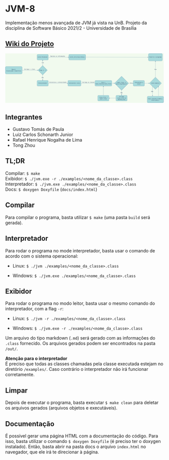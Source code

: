 # JVM-8
Implementação menos avançada de JVM já vista na UnB. Projeto da disciplina de Software Básico 2021/2 - Universidade de Brasília

## <a href="https://luizschonarth.github.io/JVM-8/" target="_blank">Wiki do Projeto</a>

![Diagrama de Comunicação](./assets/diagram.png)

## Integrantes
- Gustavo Tomás de Paula
- Luiz Carlos Schonarth Junior
- Rafael Henrique Nogalha de Lima
- Tong Zhou

## TL;DR
Compilar: `$ make`  
Exibidor: `$ ./jvm.exe -r ./examples/<nome_da_classe>.class`  
Interpretador: `$ ./jvm.exe ./examples/<nome_da_classe>.class`  
Docs: `$ doxygen Doxyfile` (`docs/index.html`)

## Compilar
Para compilar o programa, basta utilizar `$ make` (uma pasta `build` será gerada).

## Interpretador
Para rodar o programa no mode interpretador, basta usar o comando de acordo com o sistema operacional:

- Linux: ```$ ./jvm ./examples/<nome_da_classe>.class```

- Windows: ```$ ./jvm.exe ./examples/<nome_da_classe>.class```

## Exibidor
Para rodar o programa no modo leitor, basta usar o mesmo comando do interpretador, com a flag `-r`:

- Linux: ```$ ./jvm -r ./examples/<nome_da_classe>.class```

- Windows: ```$ ./jvm.exe -r ./examples/<nome_da_classe>.class```

Um arquivo do tipo markdown (`.md`) será gerado com as informações do `.class` fornecido. Os arquivos gerados podem ser encontrados na pasta `/out/`.

__Atenção para o interpretador__  
É preciso que todas as classes chamadas pela classe executada estejam no diretório `/examples/`. Caso contrário o interpretador não irá funcionar corretamente.

## Limpar
Depois de executar o programa, basta executar `$ make clean` para deletar os arquivos gerados (arquivos objetos e executáveis).

## Documentação
É possível gerar uma página HTML com a documentação do código. Para isso, basta utilizar o comando `$ doxygen Doxyfile` (é preciso ter o doxygen instalado). Então, basta abrir na pasta docs o arquivo `index.html` no navegador, que ele irá te direcionar à página.
